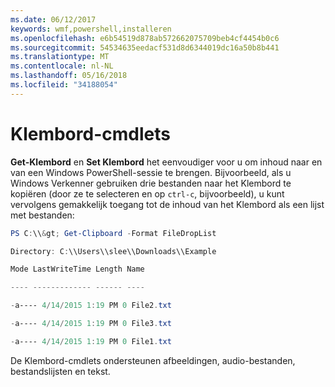 ```yaml
---
ms.date: 06/12/2017
keywords: wmf,powershell,installeren
ms.openlocfilehash: e6b54519d878ab572662075709beb4cf4454b0c6
ms.sourcegitcommit: 54534635eedacf531d8d6344019dc16a50b8b441
ms.translationtype: MT
ms.contentlocale: nl-NL
ms.lasthandoff: 05/16/2018
ms.locfileid: "34188054"
---
```

# <a name="clipboard-cmdlets"></a>Klembord-cmdlets
**Get-Klembord** en **Set Klembord** het eenvoudiger voor u om inhoud naar en van een Windows PowerShell-sessie te brengen. Bijvoorbeeld, als u Windows Verkenner gebruiken drie bestanden naar het Klembord te kopiëren (door ze te selecteren en op `ctrl-c`, bijvoorbeeld), u kunt vervolgens gemakkelijk toegang tot de inhoud van het Klembord als een lijst met bestanden:

```powershell
PS C:\\&gt; Get-Clipboard -Format FileDropList

Directory: C:\\Users\\slee\\Downloads\\Example

Mode LastWriteTime Length Name

---- ------------- ------ ----

-a---- 4/14/2015 1:19 PM 0 File2.txt

-a---- 4/14/2015 1:19 PM 0 File3.txt

-a---- 4/14/2015 1:19 PM 0 File1.txt
```


De Klembord-cmdlets ondersteunen afbeeldingen, audio-bestanden, bestandslijsten en tekst.
